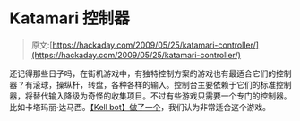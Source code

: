 # Katamari 控制器

> 原文:[https://hackaday.com/2009/05/25/katamari-controller/](https://hackaday.com/2009/05/25/katamari-controller/)

还记得那些日子吗，在街机游戏中，有独特控制方案的游戏也有最适合它们的控制器？有滚球，操纵杆，转盘，各种各样的输入。控制台主要依赖于它们的标准控制器，将替代输入降级为奇怪的收集项目。不过有些游戏只需要一个专门的控制器。比如卡塔玛丽·达马西。[【Kell bot】做了一个](http://www.kellbot.com/2009/05/life-size-katamari-lives/)，我们认为非常适合这个游戏。
